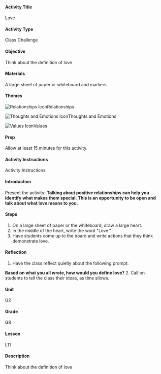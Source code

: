 #### Activity Title
Love
#### Activity Type
Class Challenge
#### Objective
Think about the definition of love
#### Materials
A large sheet of paper or whiteboard and markers
#### Themes
![Relationships Icon](http://v5cmservice.secondstep.org/MS3TP_IMAGES/SKILLS/SKILLS_SMALL_IMAGES/relationships-sm.png)Relationships
 
![Thoughts and Emotions Icon](http://v5cmservice.secondstep.org/MS3TP_IMAGES/SKILLS/SKILLS_SMALL_IMAGES/thoughts-and-emotions-sm.png)Thoughts and Emotions
 
![Values Icon](http://v5cmservice.secondstep.org/MS3TP_IMAGES/SKILLS/SKILLS_SMALL_IMAGES/values-sm.png)Values
 

#### Prep

Allow at least 15 minutes for this activity.

#### Activity Instructions
Activity Instructions
#### Introduction
Present the activity: **Talking about positive relationships can help you identify what makes them special. This is an opportunity to be open and talk about what love means to you.**
#### Steps
1. On a large sheet of paper or the whiteboard, draw a large heart.
2. In the middle of the heart, write the word "Love."
3. Have students come up to the board and write actions that they think demonstrate love.

#### Reflection
1. Have the class reflect quietly about the following prompt:

**Based on what you all wrote, how would you define love?**
2. Call on students to tell the class their ideas, as time allows.

#### Unit
U2
#### Grade
G8
#### Lesson
L11
#### Description
Think about the definition of love
